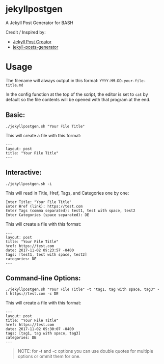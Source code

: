 # jekyllpostgen
A Jekyll Post Generator for BASH

Credit / Inspired by: 
- [Jekyll Post Creator](http://www.marcusoft.net/2014/12/my-post-scaffolder-for-jekyll.html)
- [jekyll-posts-generator](https://github.com/ismnoiet/jekyll-posts-generator)

# Usage

The filename will always output in this format: `YYYY-MM-DD-your-file-title.md`

In the config function at the top of the script, the editor is set to `cat` by default so the file contents will be opened with that program at the end.

## Basic:

`./jekyllpostgen.sh "Your File Title"`

This will create a file with this format:

```
---
layout: post
title: "Your File Title"
---
```

## Interactive:

`./jekyllpostgen.sh -i`

This will read in Title, Href, Tags, and Categories one by one:
```
Enter Title: "Your File Title"
Enter Href (link): https://test.com
Enter Tags (comma separated): test1, test with space, test2
Enter Categories (space separated): DE
```

This will create a file with this format:
```
---
layout: post
title: "Your File Title"
href: https://test.com
date: 2017-11-02 09:23:57 -0400
tags: [test1, test with space, test2]
categories: DE
---
```

## Command-line Options:

`./jekyllpostgen.sh "Your File Title" -t "tag1, tag with space, tag3" -l https://test.com -c DE`

This will create a file with this format:
```
---
layout: post
title: "Your File Title"
href: https://test.com
date: 2017-11-02 09:30:07 -0400
tags: [tag1, tag with space, tag3]
categories: DE
---
```

> NOTE: for -t and -c options you can use double quotes for multiple options or ommit them for one.
